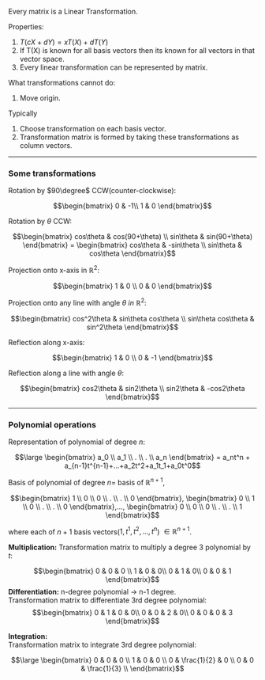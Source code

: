 Every matrix is a Linear Transformation.  

Properties:
1. $T(cX+dY)=xT(X)+dT(Y)$
2. If T(X) is known for all basis vectors then its known for all vectors in that vector space.
3. Every linear transformation can be represented by matrix.

What transformations cannot do:
1. Move origin.

Typically
1. Choose transformation on each basis vector.
2. Transformation matrix is formed by taking these transformations as column vectors.

----
### Some transformations

Rotation by $90\degree$ CCW(counter-clockwise):  

$$\begin{bmatrix}
0 & -1\\
1 & 0
\end{bmatrix}$$

Rotation by $\theta$ CCW:

$$\begin{bmatrix}
cos\theta & cos(90+\theta) \\
sin\theta & sin(90+\theta)
\end{bmatrix} = 
\begin{bmatrix}
cos\theta & -sin\theta \\
sin\theta & cos\theta
\end{bmatrix}$$


Projection onto x-axis in $\mathbb{R}^2$:

$$\begin{bmatrix}
1 & 0 \\
0 & 0
\end{bmatrix}$$

Projection onto any line with angle $\theta\ in\ \mathbb{R}^2$:  

$$\begin{bmatrix}
cos^2\theta & sin\theta cos\theta \\
sin\theta cos\theta & sin^2\theta
\end{bmatrix}$$

Reflection along x-axis:  

$$\begin{bmatrix}
1 & 0 \\
0 & -1
\end{bmatrix}$$

Reflection along a line with angle $\theta$:  

$$\begin{bmatrix}
cos2\theta & sin2\theta \\
sin2\theta & -cos2\theta
\end{bmatrix}$$

----
### Polynomial operations
Representation of polynomial of degree $n$:  

$$\large \begin{bmatrix}
a_0 \\
a_1 \\
. \\
. \\
a_n
\end{bmatrix} = a_nt^n + a_{n-1}t^{n-1}+...+a_2t^2+a_1t_1+a_0t^0$$

Basis of polynomial of degree $n =$ basis of $\mathbb{R}^{n+1}$,  

$$\begin{bmatrix}
1 \\
0 \\
0 \\
. \\
. \\
0
\end{bmatrix},
\begin{bmatrix}
0 \\
1 \\
0 \\
. \\
. \\
0
\end{bmatrix},...,
\begin{bmatrix}
0 \\
0 \\
0 \\
. \\
. \\
1
\end{bmatrix}$$

where each of $n+1$ basis vectors($1,t^1,t^2,...,t^n$) $\in \mathbb{R}^{n+1}$.  

**Multiplication:** Transformation matrix to multiply a degree 3 polynomial by $t$:  

$$\begin{bmatrix}
0 & 0 & 0 \\
1 & 0 & 0\\
0 & 1 & 0\\
0 & 0 & 1
\end{bmatrix}$$ 
**Differentiation:** n-degree polynomial $\to$ n-1 degree.  
Transformation matrix to differentiate 3rd degree polynomial:  
$$\begin{bmatrix}
0 & 1 & 0 & 0\\
0 & 0 & 2 & 0\\
0 & 0 & 0 & 3
\end{bmatrix}$$

**Integration:**  
Transformation matrix to integrate 3rd degree polynomial:  

$$\large \begin{bmatrix}
0 & 0 & 0 \\
1 & 0 & 0 \\
0 & \frac{1}{2} & 0 \\
0 & 0 & \frac{1}{3} \\
\end{bmatrix}$$

